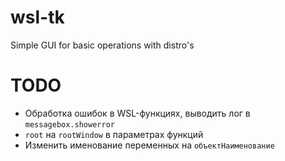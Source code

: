 # wsl-tk
Simple GUI for basic operations with distro's

# TODO
 - Обработка ошибок в WSL-функциях, выводить лог в `messagebox.showerror`
 - `root` на `rootWindow` в параметрах функций
 - Изменить именование переменных на `объектНаименование` 